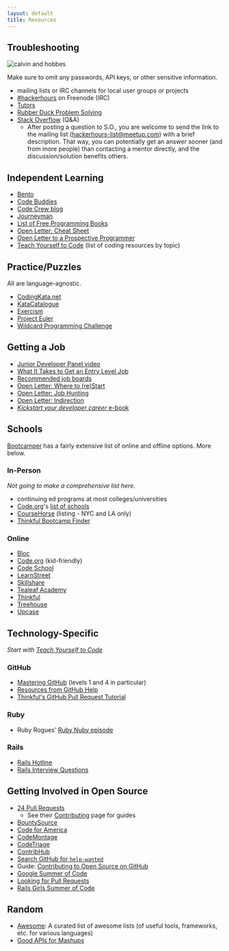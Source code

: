 ```yaml
---
layout: default
title: Resources
---
```


## Troubleshooting

![calvin and hobbes](http://picayune.uclick.com/comics/ch/1995/ch950617.gif)

Make sure to omit any passwords, API keys, or other sensitive information.

* mailing lists or IRC channels for local user groups or projects
* [#hackerhours](https://webchat.freenode.net/?channels=hackerhours) on Freenode (IRC)
* [Tutors](tutors.html)
* [Rubber Duck Problem Solving](http://www.codinghorror.com/blog/2012/03/rubber-duck-problem-solving.html)
* [Stack Overflow](http://stackoverflow.com/) (Q&A)
    * After posting a question to S.O., you are welcome to send the link to the mailing list (hackerhours-list@meetup.com) with a brief description.  That way, you can potentially get an answer sooner (and from more people) than contacting a mentor directly, and the discussion/solution benefits others.

## Independent Learning

* [Bento](http://www.bento.io)
* [Code Buddies](http://codebuddies.org/?rc=hh)
* [Code Crew blog](http://blog.codecrew.co/)
* [Journeyman](https://plus.google.com/communities/113669203485569960566?cfem=1)
* [List of Free Programming Books](http://resrc.io/list/10/list-of-free-programming-books/)
* [Open Letter: Cheat Sheet](http://afeld.me/nerdery/4010407)
* [Open Letter to a Prospective Programmer](http://afeld.me/nerdery/500322)
* [Teach Yourself to Code](http://teachyourselftocode.com/) (list of coding resources by topic)

## Practice/Puzzles

All are language-agnostic.

* [CodingKata.net](http://codingkata.net/Katas)
* [KataCatalogue](http://codingdojo.org/cgi-bin/index.pl?KataCatalogue)
* [Exercism](http://exercism.io)
* [Project Euler](http://projecteuler.net)
* [Wildcard Programming Challenge](http://www.trywildcard.com/challenge)

## Getting a Job

* [Junior Developer Panel video](http://afeld.me/nerdery/522101)
* [What It Takes to Get an Entry Level Job](http://www.onedayonejob.com/blog/what-it-takes-to-get-an-entry-level-job/)
* [Recommended job boards](https://gist.github.com/afeld/5201086)
* [Open Letter: Where to (re)Start](http://afeld.me/nerdery/975651)
* [Open Letter: Job Hunting](http://afeld.me/nerdery/606069)
* [Open Letter: Indirection](http://afeld.me/nerdery/2920476)
* [*Kickstart your developer career* e-book](http://happybearsoftware.com/kickstart-your-developer-career)

## Schools

[Bootcamper](http://bootcamper.io/) has a fairly extensive list of online and offline options.  More below.

### In-Person

*Not going to make a comprehensive list here.*

* continuing ed programs at most colleges/universities
* [Code.org](http://www.code.org/)'s [list of schools](http://code.org/learn/local)
* [CourseHorse](http://coursehorse.com/) (listing - NYC and LA only)
* [Thinkful Bootcamp Finder](http://www.thinkful.com/bootcamps/)

### Online

* [Bloc](https://www.bloc.io)
* [Code.org](http://code.org/learn/beyond) (kid-friendly)
* [Code School](http://www.codeschool.com/)
* [LearnStreet](http://www.learnstreet.com/)
* [Skillshare](http://www.skillshare.com/classes/?levels=2&school=technology)
* [Tealeaf Academy](http://www.gotealeaf.com)
* [Thinkful](https://www.thinkful.com/)
* [Treehouse](http://teamtreehouse.com/)
* [Upcase](https://upcase.com)

## Technology-Specific

*Start with [Teach Yourself to Code](http://teachyourselftocode.com/)*

### GitHub

* [Mastering GitHub](http://hackerhours.org/resources.html#getting-involved-in-open-source) (levels 1 and 4 in particular)
* [Resources from GitHub Help](https://help.github.com/articles/what-are-other-good-resources-for-learning-git-and-github)
* [Thinkful's GitHub Pull Request Tutorial](http://www.thinkful.com/learn/github-pull-request-tutorial/)

### Ruby

* Ruby Rogues' [Ruby Nuby episode](http://rubyrogues.com/090-rr-ruby-nuby-episode/)

### Rails

* [Rails Hotline](http://rails.pockethotline.com/)
* [Rails Interview Questions](https://github.com/afeld/rails_interview_questions)

## Getting Involved in Open Source

* [24 Pull Requests](http://24pullrequests.com/)
    * See their [Contributing](http://24pullrequests.com/contributing) page for guides
* [BountySource](https://www.bountysource.com/)
* [Code for America](http://codeforamerica.org/)
* [CodeMontage](http://codemontage.com/)
* [CodeTriage](http://www.codetriage.com/)
* [ContribHub](http://contribhub.com/)
* [Search GitHub for `help-wanted`](https://github.com/search?q=state%3Aopen+label%3Ahelp-wanted&type=Issues)
* Guide: [Contributing to Open Source on GitHub](https://guides.github.com/overviews/os-contributing/)
* [Google Summer of Code](https://developers.google.com/open-source/soc/)
* [Looking for Pull Requests](http://www.lookingforpullrequests.com/)
* [Rails Girls Summer of Code](http://railsgirlssummerofcode.org/)

## Random

* [Awesome](https://github.com/sindresorhus/awesome): A curated list of awesome lists (of useful tools, frameworks, etc. for various languages)
* [Good APIs for Mashups](https://gist.github.com/afeld/4952991)
